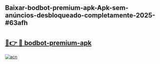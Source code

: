 ## Baixar-bodbot-premium-apk-Apk-sem-anúncios-desbloqueado-completamente-2025-#63afh

# <h2><a href="https://ainizakaria.my?title=bodbot-premium-apk&ref=20M">🔗👉 🔴 bodbot-premium-apk</a></h2>

[![acn](https://github.com/user-attachments/assets/0f9c940e-d8b0-45ae-aac7-cd30a18b3e1c)](https://ainizakaria.my?title=bodbot-premium-apk&ref=20M)

